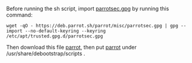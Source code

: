 Before running the sh script, import [parrotsec.gpg](https://deb.parrot.sh/parrot/misc/parrotsec.gpg) by running this command:

`wget -qO - https://deb.parrot.sh/parrot/misc/parrotsec.gpg | gpg --import --no-default-keyring --keyring /etc/apt/trusted.gpg.d/parrotsec.gpg`

Then download this file [parrot](https://github.com/EXALAB/Anlinux-Resources/tree/master/Scripts/Bootstrap/Parrot/parrot), then put [parrot](https://github.com/EXALAB/Anlinux-Resources/tree/master/Scripts/Bootstrap/Parrot/parrot) under /usr/share/debootstrap/scripts .